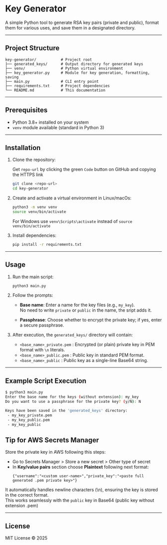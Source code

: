 # Key Generator

A simple Python tool to generate RSA key pairs (private and public), format them for various uses, and save them in a designated directory.

---

## Project Structure

```
key-generator/           # Project root
├── generated_keys/      # Output directory for generated keys
├── venv/                # Python virtual environment
├── key_generator.py     # Module for key generation, formatting, saving
├── main.py              # CLI entry point
├── requirements.txt     # Project dependencies
└── README.md            # This documentation
```

---

## Prerequisites

- Python 3.8+ installed on your system
- `venv` module available (standard in Python 3)

---

## Installation

1. Clone the repository:
   
   Get `repo-url` by clicking the green `Code` button on GitHub and copying the HTTPS link
   ```bash
   git clone <repo-url>
   cd key-generator
   ```

2. Create and activate a virtual environment in Linux/macOs:
   ```bash
   python3 -m venv venv
   source venv/bin/activate
   ```
   For Windows use `venv\Scripts\activate` instead of `source venv/bin/activate`


3. Install dependencies:
   ```bash
   pip install -r requirements.txt
   ```

---

## Usage

1. Run the main script:
   ```bash
   python3 main.py
   ```

2. Follow the prompts:
   - **Base name**: Enter a name for the key files (e.g., `my_key`).<br> 
   No need to write `private` or `public` in the name, the sript adds it.

   - **Passphrase**: Choose whether to encrypt the private key; if yes, enter a secure passphrase.

3. After execution, the `generated_keys/` directory will contain:
   - `<base_name>_private.pem` : Encrypted (or plain) private key in PEM format with `\n` literals.
   - `<base_name>_public.pem`  : Public key in standard PEM format.
   - `<base_name>_public`      : Public key as a single-line Base64 string.

---

## Example Script Execution

```bash
$ python3 main.py
Enter the base name for the keys (without extension): my_key
Do you want to use a passphrase for the private key? (y/N): N

Keys have been saved in the 'generated_keys' directory:
 - my_key_private.pem
 - my_key_public.pem
 - my_key_public
```

## Tip for AWS Secrets Manager

Store the private key in AWS following this steps:
- Go to Secrets Manager > Store a new secret > Other type of secret
- In **Key/value pairs** section choose **Plaintext** following next format:
   ```
   {"username":"<custom user-name>","private_key":"<paste full generated .pem private key>"} 
   ```


It automatically handles newline characters (\n), ensuring the key is stored in the correct format.<br>
This works seamlessly with the `public` key in Base64 (public key without extension .pem)

---

## License

MIT License © 2025

